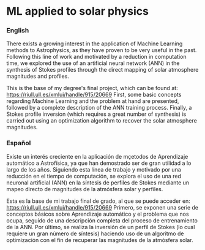 # ML applied to solar physics

### English
There exists a growing interest in the application of Machine Learning methods to Astrophysics, as they have proven to be very useful in the past. Following this line of work and motivated by a reduction in computation time, we explored the use of an artificial neural network (ANN) in the synthesis of Stokes profiles through the direct mapping of solar atmosphere magnitudes and profiles. 

This is the base of my degree's final project, which can be found at: https://riull.ull.es/xmlui/handle/915/20669
First, some basic concepts regarding Machine Learning and the problem at hand are presented, followed by a complete description of the ANN training process. Finally, a Stokes profile inversion (which requires a great number of synthesis) is carried out using an optimization algorithm to recover the solar atmosphere magnitudes.


### Español
Existe un interés creciente en la aplicación de mçetodos de Aprendizaje automático a Astrofísica, ya que han demostrado ser de gran utilidad a lo largo de los años. Siguiendo esta línea de trabajo y motivado por una reducción en el tiempo de computación, se explora el uso de una red neuronal artificial (ANN) en la síntesis de perfiles de Stokes mediante un mapeo directo de magnitudes de la atmósfera solar y perfiles. 

Esta es la base de mi trabajo final de grado, al que se puede acceder en: https://riull.ull.es/xmlui/handle/915/20669
Primero, se exponen una serie de conceptos básicos sobre Aprendizaje automático y el problema que nos ocupa, seguido de una descripción completa del proceso de entrenamiento de la ANN. Por último, se realiza la inversión de un perfil de Stokes (lo cual requiere un gran número de síntesis) haciendo uso de un algoritmo de optimización con el fin de recuperar las magnitudes de la atmósfera solar.
